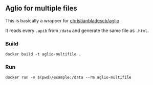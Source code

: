 ## Aglio for multiple files

This is basically a wrapper for [christianbladescb/aglio](https://github.com/christian-blades-cb/aglio-docker)

It reads every `.apib` from `/data` and generate the same file as `.html`.

### Build

    docker build -t aglio-multifile .

### Run

    docker run -v $(pwd)/example:/data --rm aglio-multifile